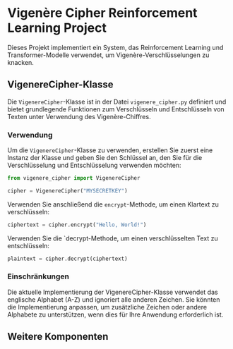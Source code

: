 # Vigenère Cipher Reinforcement Learning Project

Dieses Projekt implementiert ein System, das Reinforcement Learning und Transformer-Modelle verwendet, um Vigenère-Verschlüsselungen zu knacken.

## VigenereCipher-Klasse

Die `VigenereCipher`-Klasse ist in der Datei `vigenere_cipher.py` definiert und bietet grundlegende Funktionen zum Verschlüsseln und Entschlüsseln von Texten unter Verwendung des Vigenère-Chiffres.

### Verwendung

Um die `VigenereCipher`-Klasse zu verwenden, erstellen Sie zuerst eine Instanz der Klasse und geben Sie den Schlüssel an, den Sie für die Verschlüsselung und Entschlüsselung verwenden möchten:

```python
from vigenere_cipher import VigenereCipher

cipher = VigenereCipher("MYSECRETKEY")
```

Verwenden Sie anschließend die `encrypt`-Methode, um einen Klartext zu verschlüsseln:

```python
ciphertext = cipher.encrypt("Hello, World!")
```

Verwenden Sie die `decrypt-Methode, um einen verschlüsselten Text zu entschlüsseln:

```python
plaintext = cipher.decrypt(ciphertext)
```

### Einschränkungen
Die aktuelle Implementierung der VigenereCipher-Klasse verwendet das englische Alphabet (A-Z) und ignoriert alle anderen Zeichen. Sie könnten die Implementierung anpassen, um zusätzliche Zeichen oder andere Alphabete zu unterstützen, wenn dies für Ihre Anwendung erforderlich ist.

## Weitere Komponenten
